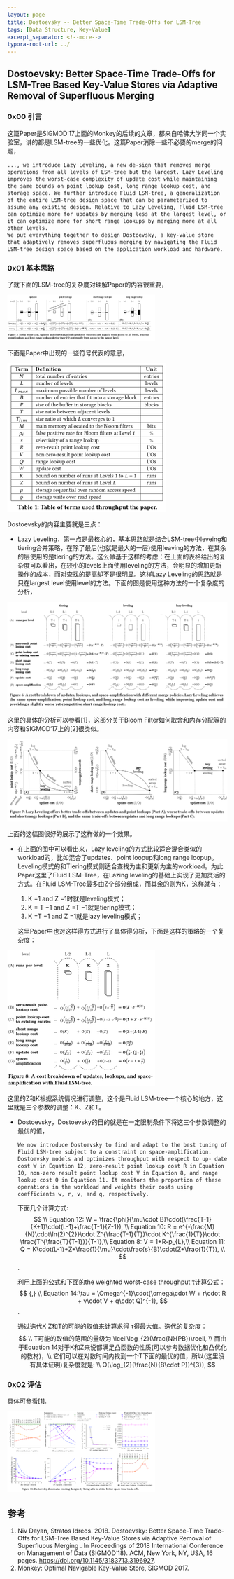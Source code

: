 ```yaml
---
layout: page
title: Dostoevsky -- Better Space-Time Trade-Offs for LSM-Tree
tags: [Data Structure, Key-Value]
excerpt_separator: <!--more-->
typora-root-url: ../
---
```


## Dostoevsky: Better Space-Time Trade-Offs for LSM-Tree Based Key-Value Stores via Adaptive Removal of Superfluous Merging 

### 0x00 引言

  这篇Paper是SIGMOD‘17上面的Monkey的后续的文章，都来自哈佛大学同一个实验室，讲的都是LSM-tree的一些优化。这篇Paper消除一些不必要的merge的问题，

```
..., we introduce Lazy Leveling, a new de-sign that removes merge operations from all levels of LSM-tree but the largest. Lazy Leveling improves the worst-case complexity of update cost while maintaining the same bounds on point lookup cost, long range lookup cost, and storage space. We further introduce Fluid LSM-tree, a generalization of the entire LSM-tree design space that can be parameterized to assume any existing design. Relative to Lazy Leveling, Fluid LSM-tree can optimize more for updates by merging less at the largest level, or it can optimize more for short range lookups by merging more at all other levels.
We put everything together to design Dostoevsky, a key-value store that adaptively removes superfluous merging by navigating the Fluid LSM-tree design space based on the application workload and hardware. 
```

### 0x01 基本思路

了就下面的LSM-tree的复杂度对理解Paper的内容很重要，

<img src="/assets/img/dostoevsky-worst-case.png" alt="dostoevsky-worst-case" style="zoom: 33%;" />

下面是Paper中出现的一些符号代表的意思，

<img src="/assets/img/dostoevsky-terms.png" alt="dostoevsky-terms" style="zoom:50%;" />

Dostoevsky的内容主要就是三点：

* Lazy Leveling，第一点是最核心的，基本思路就是结合LSM-tree中leveing和tiering合并策略，在除了最后(也就是最大的一层)使用leaving的方法，在其余的层使用的是tiering的方法。这么做基于这样的考虑：在上面的表格给出的复杂度可以看出，在较小的levels上面使用leveling的方法，会明显的增加更新操作的成本，而对查找的提高却不是很明显。这样Lazy Leveling的思路就是只在largest level使用level的方法。下面的图是使用这种方法的一个复杂度的分析，

<img src="/assets/img/dostovsky-lazy-leveling.png" alt="dostovsky-lazy-leveling" style="zoom:50%;" />

 这里的具体的分析可以参看[1]，这部分关于Bloom Filter如何取舍和内存分配等的内容和SIGMOD‘17上的[2]很类似。

<img src="/assets/img/dostoevsky-tradeoff.png" alt="dostoevsky-tradeoff" style="zoom: 50%;" />

  上面的这幅图很好的展示了这样做的一个效果。

* 在上面的图中可以看出来，Lazy leveling的方式比较适合混合类似的workload的，比如混合了updates、point loopup和long range loopup。Leveling模式的和Tiering模式则适合查找为主和更新为主的workload。为此Paper这里了Fluid LSM-Tree，在Lazing leveling的基础上实现了更加灵活的方式。在Fluid LSM-Tree最多由Z个部分组成，而其余的则为K，这样就有：

  1. K =1 and Z =1时就是leveling模式；
  2. K = T −1 and Z =T −1就是tiering模式；
  3. K =T −1 and Z =1就是lazy leveling模式；

  这里Paper中也对这样得方式进行了具体得分析，下面是这样的策略的一个复杂度：

<img src="/assets/img/dostoevsky-fluid.png" alt="dostoevsky-fluid" style="zoom: 33%;" />

 这里的Z和K根据系统情况进行调整，这个是Fluid LSM-tree一个核心的地方，这里就是三个参数的调整：K、Z和T。

* Dostoevsky，Dostoevsky的目的就是在一定限制条件下将这三个参数调整的最优的值，

  ```
  We now introduce Dostoevsky to find and adapt to the best tuning of Fluid LSM-tree subject to a constraint on space-amplification. Dostoevsky models and optimizes throughput with respect to up- date cost W in Equation 12, zero-result point lookup cost R in Equation 10, non-zero result point lookup cost V in Equation 8, and range lookup cost Q in Equation 11. It monitors the proportion of these operations in the workload and weights their costs using coefficients w, r, v, and q, respectively. 
  ```

  下面几个计算方式:
  $$
  \\ Equation 12: W = \frac{\phi}{\mu\cdot B}\cdot(\frac{T-1}{K+1}\cdot(L-1)+\frac{T-1}{Z-1}),  \\ 
  Equation 10: R = e^{-\frac{M}{N}\cdot\ln(2)^{2}}\cdot Z^{\frac{T-1}{T}}\cdot K^{\frac{1}{T}}\cdot \frac{T^{\frac{T}{T-1}}}{T-1},\\
  Equation 8: V = 1+R-p_{L},\\
  Equation 11: Q = K\cdot(L-1)+Z+\frac{1}{\mu}\cdot\frac{s}{B}\cdot(Z+\frac{1}{T}), \\
  $$
  .

  利用上面的公式和下面的the weighted worst-case throughput τ计算公式：
  $$ {,}
  \\ Equation 14:\tau = \Omega^{-1}\cdot(\omega\cdot W + r\cdot R + v\cdot V + q\cdot Q)^{-1},
  $$
  .

  通过迭代K Z和T的可能的取值来计算求得 τ得最大值。迭代的复杂度：
  $$
  \\ T可能的取值的范围的量级为 \lceil\log_{2}(\frac{N}{PB})\rceil, \\
  而由于Equation 14对于K和Z来说都满足凸函数的性质(可以参考数据优化和凸优化的教材)，\\
  它们可以在对数时间内找到一个T下面的最优的值，所以(这里没有具体证明)复杂度就是: \\
  O(\log_{2}(\frac{N}{B\cdot P})^{3}),
  $$


### 0x02 评估

 具体可参看[1].

<img src="/assets/img/dostoevsky-performance.png" alt="dostoevsky-performance" style="zoom: 33%;" />

## 参考

1. Niv Dayan, Stratos Idreos. 2018. Dostoevsky: Better Space-Time Trade-Offs for LSM-Tree Based Key-Value Stores via Adaptive Removal of Superfluous Merging . In Proceedings of 2018 International Conference on Management of Data (SIGMOD’18). ACM, New York, NY, USA, 16 pages. https://doi.org/10.1145/3183713.3196927.
2. Monkey: Optimal Navigable Key-Value Store, SIGMOD 2017.

